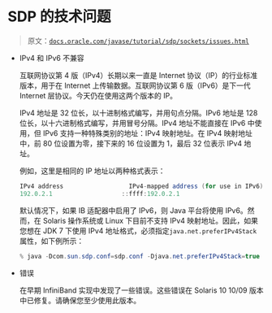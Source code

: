 # SDP 的技术问题

> 原文：[`docs.oracle.com/javase/tutorial/sdp/sockets/issues.html`](https://docs.oracle.com/javase/tutorial/sdp/sockets/issues.html)

+   IPv4 和 IPv6 不兼容

    互联网协议第 4 版（IPv4）长期以来一直是 Internet 协议（IP）的行业标准版本，用于在 Internet 上传输数据。互联网协议第 6 版（IPv6）是下一代 Internet 层协议。今天仍在使用这两个版本的 IP。

    IPv4 地址是 32 位长，以十进制格式编写，并用句点分隔。IPv6 地址是 128 位长，以十六进制格式编写，并用冒号分隔。IPv4 地址不能直接在 IPv6 中使用，但 IPv6 支持一种特殊类别的地址：IPv4 映射地址。在 IPv4 映射地址中，前 80 位设置为零，接下来的 16 位设置为 1，最后 32 位表示 IPv4 地址。

    例如，这里是相同的 IP 地址以两种格式表示：

    ```java
    IPv4 address                  IPv4-mapped address (for use in IPv6)
    192.0.2.1                   ::ffff:192.0.2.1

    ```

    默认情况下，如果 IB 适配器中启用了 IPv6，则 Java 平台将使用 IPv6。然而，在 Solaris 操作系统或 Linux 下目前不支持 IPv4 映射地址。因此，如果您想在 JDK 7 下使用 IPv4 地址格式，必须指定`java.net.preferIPv4Stack`属性，如下例所示：

    ```java
    % java -Dcom.sun.sdp.conf=sdp.conf -Djava.net.preferIPv4Stack=true  *MyApplication*

    ```

+   错误

    在早期 InfiniBand 实现中发现了一些错误。这些错误在 Solaris 10 10/09 版本中已修复。请确保您至少使用此版本。
